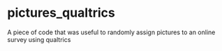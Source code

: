 # pictures_qualtrics
A piece of code that was useful to randomly assign pictures to an online survey using qualtrics

